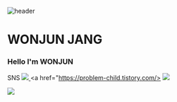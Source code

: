 

![header](https://capsule-render.vercel.app/api?type=wave&color=auto&height=300&section=header&text=WELCOME%20&fontSize=100&&animation=blink)

  # WONJUN JANG
 ### Hello I'm WONJUN 
SNS <a href="https://www.instagram.com/wonjun_gg/alpox.dev">
  <img src="https://img.shields.io/badge/Instagram-pink?style=social&logo=INSTAGRAM&logoColor=E4405F"/>
  </a>
<a href="https://problem-child.tistory.com/>
<img src="https://img.shields.io/badge/TIBLOG-Yellow?style=social&logo=TISTORY&LogoColor=09B3AF"/>
                                                                                                </a>

<a href="https://blog.naver.com/juniel1299">                                                                            
                    <img src="https://img.shields.io/badge/NaverBlog-Green?style=social&logo=Naver&LogoColor=03C75A"/>
                                                                                                                    </a>
